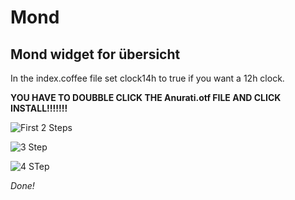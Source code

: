 # Mond
## Mond widget for übersicht

In the index.coffee file set clock14h to true if you want a 12h clock.

**YOU HAVE TO DOUBBLE CLICK THE Anurati.otf FILE AND CLICK INSTALL!!!!!!!**

![First 2 Steps](https://user-images.githubusercontent.com/89935135/174011665-60325700-ac27-4528-beb1-26a76190465f.png)

![3 Step](https://user-images.githubusercontent.com/89935135/174011246-dc8400b2-5bef-44da-a5a4-3c2c5fb958b5.png)

![4 STep](https://user-images.githubusercontent.com/89935135/174011383-8d3bbeac-7577-43ac-87bc-922ac9306bdd.png)

*Done!*

